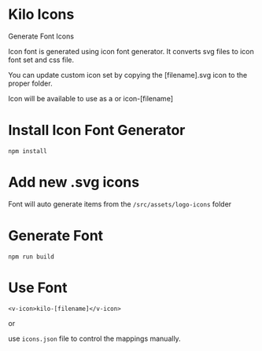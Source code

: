 # Kilo Icons

Generate Font Icons

Icon font is generated using icon font generator. It converts svg files to icon font set and css file.

You can update custom icon set by copying the [filename].svg icon to the proper folder.

Icon will be available to use as a <i class="icon-[filename]"></i> or <v-icon>icon-[filename]</v-icon>

# Install Icon Font Generator
`npm install`

# Add new .svg icons
Font will auto generate items from the `/src/assets/logo-icons` folder

# Generate Font
`npm run build`

# Use Font 
`<v-icon>kilo-[filename]</v-icon>`

or

use `icons.json` file to control the mappings manually.
